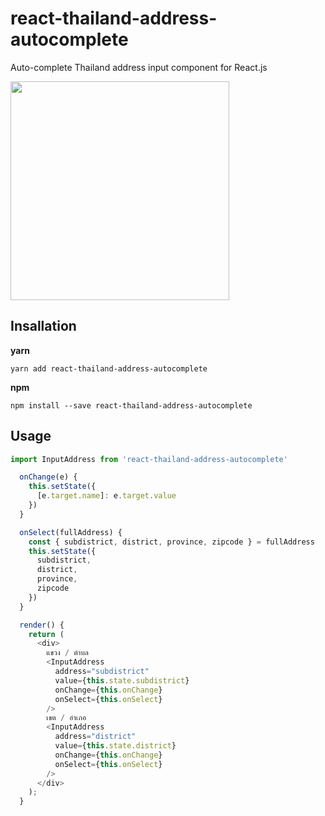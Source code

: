 # react-thailand-address-autocomplete
Auto-complete Thailand address input component for React.js


<img src="https://raw.githubusercontent.com/winChawakorn/react-thailand-address-autocomplete/master/assets/react-thailand-address-autocomplete.gif" height="350px" />

## Insallation
**yarn**
```
yarn add react-thailand-address-autocomplete
```
**npm**
```
npm install --save react-thailand-address-autocomplete
```
## Usage
```js
import InputAddress from 'react-thailand-address-autocomplete'
```
```js
  onChange(e) {
    this.setState({
      [e.target.name]: e.target.value
    })
  }

  onSelect(fullAddress) {
    const { subdistrict, district, province, zipcode } = fullAddress
    this.setState({
      subdistrict,
      district,
      province,
      zipcode
    })
  }

  render() {
    return (
      <div>
        แขวง / ตำบล
        <InputAddress
          address="subdistrict"
          value={this.state.subdistrict}
          onChange={this.onChange}
          onSelect={this.onSelect}
        />
        เขต / อำเภอ
        <InputAddress
          address="district"
          value={this.state.district}
          onChange={this.onChange}
          onSelect={this.onSelect}
        />
      </div>
    );
  }
```
